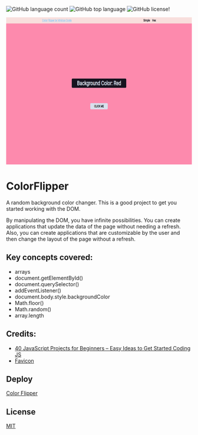 ![GitHub language count](https://img.shields.io/github/languages/count/Jolonte/ColorFlipper)
![GitHub top language](https://img.shields.io/github/languages/top/Jolonte/ColorFlipper)
![GitHub license](https://img.shields.io/github/license/Jolonte/ColorFlipper)!

<p align="center">
  <img height="400em" src="assets/to_readme/cover.png"
</p>

# ColorFlipper

A random background color changer. This is a good project to get you started working with the DOM.

By manipulating the DOM, you have infinite possibilities. You can create applications that update the data of the page without needing a refresh. Also, you can create applications that are customizable by the user and then change the layout of the page without a refresh.

## Key concepts covered:

* arrays
* document.getElementById()
* document.querySelector()
* addEventListener()
* document.body.style.backgroundColor
* Math.floor()
* Math.random()
* array.length

## Credits:
* [40 JavaScript Projects for Beginners – Easy Ideas to Get Started Coding JS](https://www.freecodecamp.org/news/javascript-projects-for-beginners#how-to-create-a-color-flipper)
* [Favicon](https://www.flaticon.com/br/icone-gratis/ferramenta-para-colorir_2089075?term=color&page=1&position=3&page=1&position=3&related_id=2089075&origin=search)

## Deploy
[Color Flipper](https://colorflipper-eta.vercel.app/)

## License
[MIT](LICENSE)
